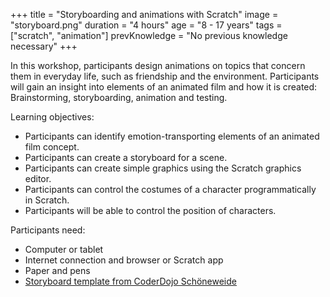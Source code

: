 +++
title = "Storyboarding and animations with Scratch"
image = "storyboard.png"
duration = "4 hours"
age = "8 - 17 years"
tags = ["scratch", "animation"]
prevKnowledge = "No previous knowledge necessary"
+++

In this workshop, participants design animations on topics that concern them in everyday life, 
such as friendship and the environment. Participants will gain an insight into
elements of an animated film and how it is created: Brainstorming, storyboarding, animation and testing.

Learning objectives:
* Participants can identify emotion-transporting elements of an animated film concept.
* Participants can create a storyboard for a scene.
* Participants can create simple graphics using the Scratch graphics editor.
* Participants can control the costumes of a character programmatically in Scratch.
* Participants will be able to control the position of characters.

Participants need:
* Computer or tablet
* Internet connection and browser or Scratch app
* Paper and pens
* [Storyboard template from CoderDojo Schöneweide](coderdojo-schoeneweide.github.io/docs/storyboard-vorlage.jpg)